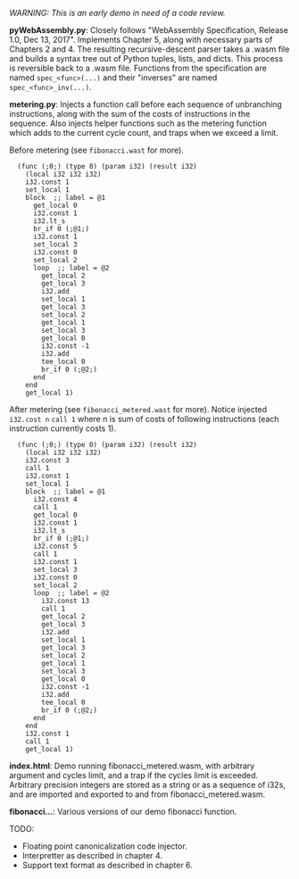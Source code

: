*WARNING: This is an early demo in need of a code review.*
  

**pyWebAssembly.py**: Closely follows "WebAssembly Specification, Release 1.0, Dec 13, 2017". Implements Chapter 5, along with necessary parts of Chapters 2 and 4. The resulting recursive-descent parser takes a .wasm file and builds a syntax tree out of Python tuples, lists, and dicts. This process is reversible back to a .wasm file. Functions from the specification are named `spec_<func>(...)` and their "inverses" are named `spec_<func>_inv(...)`.


**metering.py**: Injects a function call before each sequence of unbranching instructions, along with the sum of the costs of instructions in the sequence. Also injects helper functions such as the metering function which adds to the current cycle count, and traps when we exceed a limit.

Before metering (see `fibonacci.wast` for more).
```
  (func (;0;) (type 0) (param i32) (result i32)
    (local i32 i32 i32)
    i32.const 1
    set_local 1
    block  ;; label = @1
      get_local 0
      i32.const 1
      i32.lt_s
      br_if 0 (;@1;)
      i32.const 1
      set_local 3
      i32.const 0
      set_local 2
      loop  ;; label = @2
        get_local 2
        get_local 3
        i32.add
        set_local 1
        get_local 3
        set_local 2
        get_local 1
        set_local 3
        get_local 0
        i32.const -1
        i32.add
        tee_local 0
        br_if 0 (;@2;)
      end
    end
    get_local 1)
```


After metering (see `fibonacci_metered.wast` for more). Notice injected `i32.cost n` `call 1` where n is sum of costs of following instructions (each instruction currently costs 1).
```
  (func (;0;) (type 0) (param i32) (result i32)
    (local i32 i32 i32)
    i32.const 3
    call 1
    i32.const 1
    set_local 1
    block  ;; label = @1
      i32.const 4
      call 1
      get_local 0
      i32.const 1
      i32.lt_s
      br_if 0 (;@1;)
      i32.const 5
      call 1
      i32.const 1
      set_local 3
      i32.const 0
      set_local 2
      loop  ;; label = @2
        i32.const 13
        call 1
        get_local 2
        get_local 3
        i32.add
        set_local 1
        get_local 3
        set_local 2
        get_local 1
        set_local 3
        get_local 0
        i32.const -1
        i32.add
        tee_local 0
        br_if 0 (;@2;)
      end
    end
    i32.const 1
    call 1
    get_local 1)
```

**index.html**: Demo running fibonacci_metered.wasm, with arbitrary argument and cycles limit, and a trap if the cycles limit is exceeded. Arbitrary precision integers are stored as a string or as a sequence of i32s, and are imported and exported to and from fibonacci_metered.wasm.

**fibonacci...**: Various versions of our demo fibonacci function.


TODO:

 * Floating point canonicalization code injector.
 * Interpretter as described in chapter 4.
 * Support text format as described in chapter 6.



